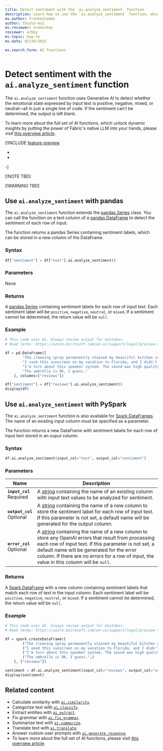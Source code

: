 ```yaml
---
title: Detect sentiment with the `ai.analyze_sentiment` function
description: Learn how to use the `ai.analyze_sentiment` function, which invokes Generative AI to detect whether the emotional state expressed by input text is positive, negative, mixed, or neutral.
ms.author: franksolomon
author: fbsolo-ms1
ms.reviewer: erenorbey
reviewer: orbey
ms.topic: how-to
ms.date: 02/26/2025

ms.search.form: AI functions
---
```


# Detect sentiment with the `ai.analyze_sentiment` function

The `ai.analyze_sentiment` function uses Generative AI to detect whether the emotional state expressed by input text is positive, negative, mixed, or neutral—all in just a single line of code. If the sentiment can’t be determined, the output is left blank.

To learn more about the full set of AI functions, which unlock dynamic insights by putting the power of Fabric's native LLM into your hands, please visit [this overview article](ai-function-overview.md).

[!INCLUDE [feature-preview](../../includes/feature-preview-note.md)

-
-
-]

[!NOTE TBD]

[!WARNING TBD]

## Use `ai.analyze_sentiment` with pandas

The `ai.analyze_sentiment` function extends the [pandas Series](https://pandas.pydata.org/docs/reference/api/pandas.Series.html) class. You can call the function on a text column of a [pandas DataFrame](https://pandas.pydata.org/docs/reference/api/pandas.DataFrame.html) to detect the sentiment of each row of input. 

The function returns a pandas Series containing sentiment labels, which can be stored in a new column of the DataFrame.

### Syntax

```python
df["sentiment"] = df["text"].ai.analyze_sentiment()
```

### Parameters

None

### Returns

A [pandas Series](https://pandas.pydata.org/docs/reference/api/pandas.Series.html) containing sentiment labels for each row of input text. Each sentiment label will be `positive`, `negative`, `neutral`, or `mixed`. If a sentiment cannot be determined, the return value will be `null`.

### Example

```python
# This code uses AI. Always review output for mistakes. 
# Read terms: https://azure.microsoft.com/en-us/support/legal/preview-supplemental-terms/

df = pd.DataFrame([
        "The cleaning spray permanently stained my beautiful kitchen counter. Never again!",
        "I used this sunscreen on my vacation to Florida, and I didn't get burned at all. Would recommend.",
        "I'm torn about this speaker system. The sound was high quality, though it didn't connect to my roommate's phone.",
        "The umbrella is OK, I guess."
    ], columns=["reviews"])

df["sentiment"] = df["reviews"].ai.analyze_sentiment()
display(df)
```

## Use `ai.analyze_sentiment` with PySpark

The `ai.analyze_sentiment` function is also available for [Spark DataFrames](https://spark.apache.org/docs/latest/api/python/reference/pyspark.sql/dataframe.html). The name of an existing input column must be specified as a parameter.

The function returns a new DataFrame with sentiment labels for each row of input text stored in an ouput column.

### Syntax

```python
df.ai.analyze_sentiment(input_col="text", output_col="sentiment")
```

### Parameters

| **Name** | **Description** |
|---|---|
| **`input_col`** <br> Required | A [string](https://spark.apache.org/docs/latest/api/python/reference/pyspark.sql/api/pyspark.sql.types.StringType.html) containing the name of an existing column with input text values to be analyzed for sentiment. |
| **`output_col`** <br> Optional | A [string](https://spark.apache.org/docs/latest/api/python/reference/pyspark.sql/api/pyspark.sql.types.StringType.html) containing the name of a new column to store the sentiment label for each row of input text. If this parameter is not set, a default name will be generated for the output column. |
| **`error_col`** <br> Optional | A [string](https://spark.apache.org/docs/latest/api/python/reference/pyspark.sql/api/pyspark.sql.types.StringType.html) containing the name of a new column to store any OpenAI errors that result from processing each row of input text. If this parameter is not set, a default name will be generated for the error column. If there are no errors for a row of input, the value in this column will be `null`. |

### Returns

A [Spark DataFrame](https://spark.apache.org/docs/latest/api/python/reference/pyspark.sql/dataframe.html) with a new column containing sentiment labels that match each row of text in the input column. Each sentiment label will be `positive`, `negative`, `neutral`, or `mixed`. If a sentiment cannot be determined, the return value will be `null`.

### Example

```python
# This code uses AI. Always review output for mistakes. 
# Read terms: https://azure.microsoft.com/en-us/support/legal/preview-supplemental-terms/

df = spark.createDataFrame([
        ("The cleaning spray permanently stained my beautiful kitchen counter. Never again!",),
        ("I used this sunscreen on my vacation to Florida, and I didn't get burned at all. Would recommend.",),
        ("I'm torn about this speaker system. The sound was high quality, though it didn't connect to my roommate's phone.",),
        ("The umbrella is OK, I guess.",)
    ], ["reviews"])

sentiment = df.ai.analyze_sentiment(input_col="reviews", output_col="sentiment")
display(sentiment)
```

## Related content

- Calculate similarity with [`ai.similarity`](similarity.md).
- Categorize text with [`ai.classify`](classify.md).
- Extract entities with [`ai_extract`](extract.md).
- Fix grammar with [`ai.fix_grammar`](fix-grammar.md).
- Summarize text with [`ai.summarize`](summarize.md).
- Translate text with [`ai.translate`](translate.md).
- Answer custom user prompts with [`ai.generate_response`](generate-response.md).
- To learn more about the full set of AI functions, please visit [this overview article](ai-function-overview.md).
